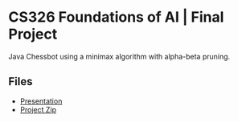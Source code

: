 # CS326 Foundations of AI | Final Project
Java Chessbot using a minimax algorithm with alpha-beta pruning.

## Files
* [Presentation](https://github.com/spencersmithh/Chessbot/blob/main/Chess%20Minimax.pdf)
* [Project Zip](https://github.com/spencersmithh/Chessbot/blob/main/minimaxChess.zip)
